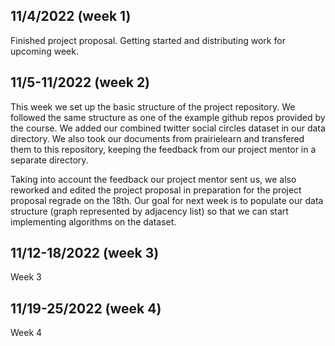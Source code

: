 ## 11/4/2022 (week 1)

Finished project proposal. Getting started and distributing work for upcoming week.

## 11/5-11/2022 (week 2)

This week we set up the basic structure of the project repository. We followed the same structure as one of the example github repos provided by the course. We added our combined twitter social circles dataset in our data directory. We also took our documents from prairielearn and transfered them to this repository, keeping the feedback from our project mentor in a separate directory.

Taking into account the feedback our project mentor sent us, we also reworked and edited the project proposal in preparation for the project proposal regrade on the 18th. Our goal for next week is to populate our data structure (graph represented by adjacency list) so that we can start implementing algorithms on the dataset.

## 11/12-18/2022 (week 3)

Week 3

## 11/19-25/2022 (week 4)

Week 4